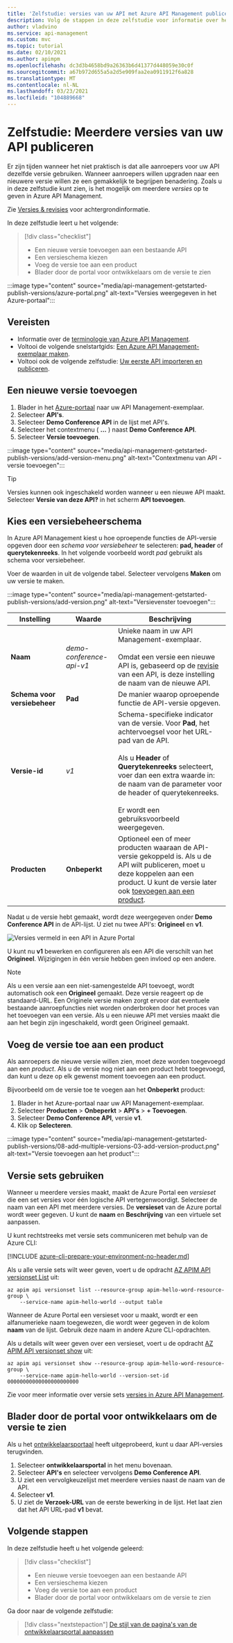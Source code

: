 ```yaml
---
title: 'Zelfstudie: versies van uw API met Azure API Management publiceren'
description: Volg de stappen in deze zelfstudie voor informatie over het publiceren van meerdere API-versies in Azure API Management.
author: vladvino
ms.service: api-management
ms.custom: mvc
ms.topic: tutorial
ms.date: 02/10/2021
ms.author: apimpm
ms.openlocfilehash: dc3d3b4658bd9a26363b6d41377d448059e30c0f
ms.sourcegitcommit: a67b972d655a5a2d5e909faa2ea0911912f6a828
ms.translationtype: MT
ms.contentlocale: nl-NL
ms.lasthandoff: 03/23/2021
ms.locfileid: "104889668"
---
```

# <a name="tutorial-publish-multiple-versions-of-your-api"></a>Zelfstudie: Meerdere versies van uw API publiceren 

Er zijn tijden wanneer het niet praktisch is dat alle aanroepers voor uw API dezelfde versie gebruiken. Wanneer aanroepers willen upgraden naar een nieuwere versie willen ze een gemakkelijk te begrijpen benadering. Zoals u in deze zelfstudie kunt zien, is het mogelijk om meerdere *versies* op te geven in Azure API Management. 

Zie [Versies & revisies](https://azure.microsoft.com/blog/versions-revisions/) voor achtergrondinformatie.

In deze zelfstudie leert u het volgende:

> [!div class="checklist"]
> * Een nieuwe versie toevoegen aan een bestaande API
> * Een versieschema kiezen
> * Voeg de versie toe aan een product
> * Blader door de portal voor ontwikkelaars om de versie te zien

:::image type="content" source="media/api-management-getstarted-publish-versions/azure-portal.png" alt-text="Versies weergegeven in het Azure-portaal":::

## <a name="prerequisites"></a>Vereisten

+ Informatie over de [terminologie van Azure API Management](api-management-terminology.md).
+ Voltooi de volgende snelstartgids: [Een Azure API Management-exemplaar maken](get-started-create-service-instance.md).
+ Voltooi ook de volgende zelfstudie: [Uw eerste API importeren en publiceren](import-and-publish.md).

## <a name="add-a-new-version"></a>Een nieuwe versie toevoegen

1. Blader in het [Azure-portaal](https://portal.azure.com) naar uw API Management-exemplaar.
1. Selecteer **API's**.
1. Selecteer **Demo Conference API** in de lijst met API's. 
1. Selecteer het contextmenu ( **...** ) naast **Demo Conference API**.
1. Selecteer **Versie toevoegen**.

:::image type="content" source="media/api-management-getstarted-publish-versions/add-version-menu.png" alt-text="Contextmenu van API - versie toevoegen":::


> [!TIP]
> Versies kunnen ook ingeschakeld worden wanneer u een nieuwe API maakt. Selecteer **Versie van deze API?** in het scherm **API toevoegen**.

## <a name="choose-a-versioning-scheme"></a>Kies een versiebeheerschema

In Azure API Management kiest u hoe oproepende functies de API-versie opgeven door een *schema voor versiebeheer* te selecteren: **pad, header** of **querytekenreeks**. In het volgende voorbeeld wordt *pad* gebruikt als schema voor versiebeheer.

Voer de waarden in uit de volgende tabel. Selecteer vervolgens **Maken** om uw versie te maken.

:::image type="content" source="media/api-management-getstarted-publish-versions/add-version.png" alt-text="Versievenster toevoegen":::



|Instelling   |Waarde  |Beschrijving  |
|---------|---------|---------|
|**Naam**     |  *demo-conference-api-v1*       |  Unieke naam in uw API Management-exemplaar.<br/><br/>Omdat een versie een nieuwe API is, gebaseerd op de [revisie](api-management-get-started-revise-api.md) van een API, is deze instelling de naam van de nieuwe API.   |
|**Schema voor versiebeheer**     |  **Pad**       |  De manier waarop oproepende functie de API-versie opgeven.     |
|**Versie-id**     |  *v1*       |  Schema-specifieke indicator van de versie. Voor **Pad**, het achtervoegsel voor het URL-pad van de API. <br/><br/> Als u **Header** of **Querytekenreeks** selecteert, voer dan een extra waarde in: de naam van de parameter voor de header of querytekenreeks.<br/><br/> Er wordt een gebruiksvoorbeeld weergegeven.        |
|**Producten**     |  **Onbeperkt**       |  Optioneel een of meer producten waaraan de API-versie gekoppeld is. Als u de API wilt publiceren, moet u deze koppelen aan een product. U kunt de versie later ook [toevoegen aan een product](#add-the-version-to-a-product).      |

Nadat u de versie hebt gemaakt, wordt deze weergegeven onder **Demo Conference API** in de API-lijst. U ziet nu twee API's: **Origineel** en **v1**.

![Versies vermeld in een API in Azure Portal](media/api-management-getstarted-publish-versions/version-list.png)

U kunt nu **v1** bewerken en configureren als een API die verschilt van het **Origineel**. Wijzigingen in één versie hebben geen invloed op een andere.

> [!Note]
> Als u een versie aan een niet-samengestelde API toevoegt, wordt automatisch ook een **Origineel** gemaakt. Deze versie reageert op de standaard-URL. Een Originele versie maken zorgt ervoor dat eventuele bestaande aanroepfuncties niet worden onderbroken door het proces van het toevoegen van een versie. Als u een nieuwe API met versies maakt die aan het begin zijn ingeschakeld, wordt geen Origineel gemaakt.

## <a name="add-the-version-to-a-product"></a>Voeg de versie toe aan een product

Als aanroepers de nieuwe versie willen zien, moet deze worden toegevoegd aan een *product*. Als u de versie nog niet aan een product hebt toegevoegd, dan kunt u deze op elk gewenst moment toevoegen aan een product.

Bijvoorbeeld om de versie toe te voegen aan het **Onbeperkt** product:
1. Blader in het Azure-portaal naar uw API Management-exemplaar.
1. Selecteer **Producten** > **Onbeperkt** > **API's** >  **+ Toevoegen**.
1. Selecteer **Demo Conference API**, versie **v1**.
1. Klik op **Selecteren**.

:::image type="content" source="media/api-management-getstarted-publish-versions/08-add-multiple-versions-03-add-version-product.png" alt-text="Versie toevoegen aan het product":::

## <a name="use-version-sets"></a>Versie sets gebruiken

Wanneer u meerdere versies maakt, maakt de Azure Portal een *versieset* die een set versies voor één logische API vertegenwoordigt. Selecteer de naam van een API met meerdere versies. De **versieset** van de Azure portal wordt weer gegeven. U kunt de **naam** en **Beschrijving** van een virtuele set aanpassen.

U kunt rechtstreeks met versie sets communiceren met behulp van de Azure CLI:

[!INCLUDE [azure-cli-prepare-your-environment-no-header.md](../../includes/azure-cli-prepare-your-environment-no-header.md)]

Als u alle versie sets wilt weer geven, voert u de opdracht [AZ APIM API versionset List](/cli/azure/apim/api/versionset#az_apim_api_versionset_list) uit:

```azurecli
az apim api versionset list --resource-group apim-hello-word-resource-group \
    --service-name apim-hello-world --output table
```

Wanneer de Azure Portal een versieset voor u maakt, wordt er een alfanumerieke naam toegewezen, die wordt weer gegeven in de kolom **naam** van de lijst. Gebruik deze naam in andere Azure CLI-opdrachten.

Als u details wilt weer geven over een versieset, voert u de opdracht [AZ APIM API versionset show](/cli/azure/apim/api/versionset#az_apim_api_versionset_show) uit:

```azurecli
az apim api versionset show --resource-group apim-hello-word-resource-group \
    --service-name apim-hello-world --version-set-id 00000000000000000000000
```

Zie voor meer informatie over versie sets [versies in Azure API Management](api-management-versions.md#how-versions-are-represented).

## <a name="browse-the-developer-portal-to-see-the-version"></a>Blader door de portal voor ontwikkelaars om de versie te zien

Als u het [ontwikkelaarsportaal](api-management-howto-developer-portal-customize.md) heeft uitgeprobeerd, kunt u daar API-versies terugvinden.

1. Selecteer **ontwikkelaarsportal** in het menu bovenaan.
2. Selecteer **API's** en selecteer vervolgens **Demo Conference API**.
3. U ziet een vervolgkeuzelijst met meerdere versies naast de naam van de API.
4. Selecteer **v1**.
5. U ziet de **Verzoek-URL** van de eerste bewerking in de lijst. Het laat zien dat het API URL-pad **v1** bevat.

## <a name="next-steps"></a>Volgende stappen

In deze zelfstudie heeft u het volgende geleerd:

> [!div class="checklist"]
> * Een nieuwe versie toevoegen aan een bestaande API
> * Een versieschema kiezen 
> * Voeg de versie toe aan een product
> * Blader door de portal voor ontwikkelaars om de versie te zien

Ga door naar de volgende zelfstudie:

> [!div class="nextstepaction"]
> [De stijl van de pagina's van de ontwikkelaarsportal aanpassen](api-management-howto-developer-portal-customize.md)
